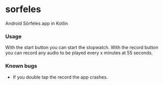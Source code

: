 # sorfeles
Android Sörfeles app in Kotlin

### Usage

With the start button you can start the stopwatch. With the record button you can record any audio to be played every x minutes at 55 seconds. 

### Known bugs
- If you double tap the record the app crashes.
